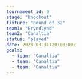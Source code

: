 ```yaml
---
tournament_id: 0
stage: "knockout"
fixture: "Round of 32"
team1: "Eryndlynd"
team2: "Canaltia"
status: "played"
date: 2020-03-31T20:00:00Z
goals:
  - team: "Canaltia"
  - team: "Canaltia"
  - team: "Canaltia"
---
```

